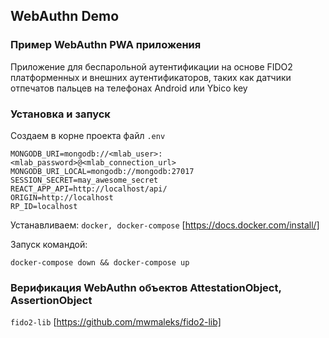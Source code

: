 ## WebAuthn Demo

### Пример WebAuthn PWA приложения

Приложение для беспарольной аутентификации на основе FIDO2 платформенных
и внешних аутентификаторов, таких как датчики отпечатов пальцев на
телефонах Android или Ybico key

### Установка и запуск

Создаем в корне проекта файл `.env`
```
MONGODB_URI=mongodb://<mlab_user>:<mlab_password>@<mlab_connection_url>
MONGODB_URI_LOCAL=mongodb://mongodb:27017
SESSION_SECRET=may_awesome_secret
REACT_APP_API=http://localhost/api/
ORIGIN=http://localhost
RP_ID=localhost
```

Устанавливаем:
`docker, docker-compose` [https://docs.docker.com/install/]

Запуск командой:

```
docker-compose down && docker-compose up
```

### Верификация WebAuthn объектов AttestationObject, AssertionObject
`fido2-lib` [https://github.com/mwmaleks/fido2-lib]
